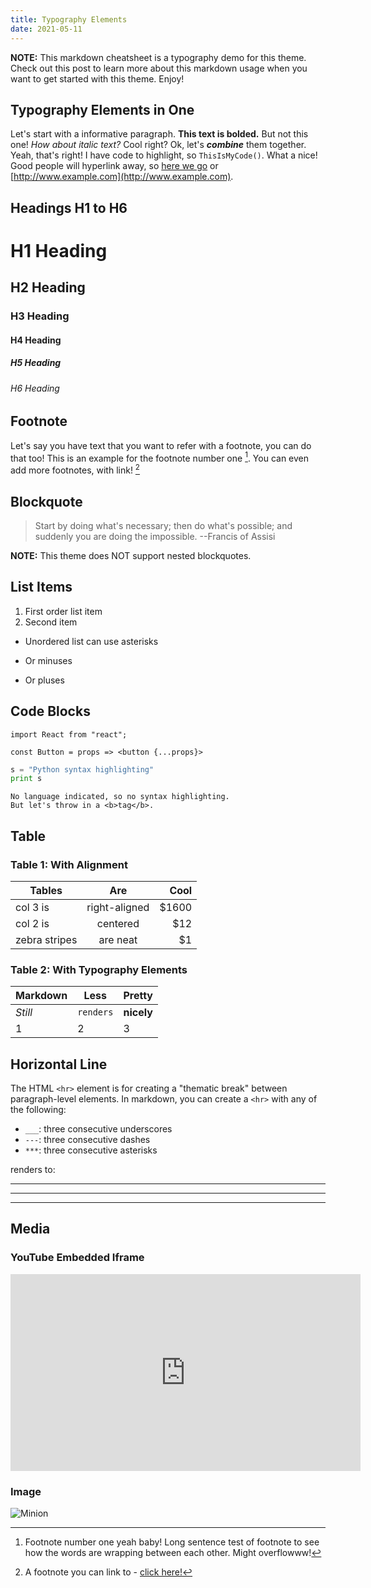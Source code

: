 ```yaml
---
title: Typography Elements
date: 2021-05-11
---
```


**NOTE:** This markdown cheatsheet is a typography demo for this theme. Check out this post to learn more about this markdown usage when you want to get started with this theme. Enjoy!

## Typography Elements in One

Let's start with a informative paragraph. **This text is bolded.** But not this one! _How about italic text?_ Cool right? Ok, let's **_combine_** them together. Yeah, that's right! I have code to highlight, so `ThisIsMyCode()`. What a nice! Good people will hyperlink away, so [here we go](#) or [http://www.example.com](http://www.example.com).

<div class="divider"></div>

## Headings H1 to H6

# H1 Heading

## H2 Heading

### H3 Heading

#### H4 Heading

##### H5 Heading

###### H6 Heading

<div class="divider"></div>

## Footnote

Let's say you have text that you want to refer with a footnote, you can do that too! This is an example for the footnote number one [^1]. You can even add more footnotes, with link! [^2]

<div class="divider"></div>

## Blockquote

> Start by doing what's necessary; then do what's possible; and suddenly you are doing the impossible. --Francis of Assisi

**NOTE:** This theme does NOT support nested blockquotes.

<div class="divider"></div>

## List Items

1. First order list item
2. Second item

- Unordered list can use asterisks

* Or minuses

- Or pluses

<div class="divider"></div>

## Code Blocks

```tsx
import React from "react";

const Button = props => <button {...props}>
```

```python
s = "Python syntax highlighting"
print s
```

```
No language indicated, so no syntax highlighting.
But let's throw in a <b>tag</b>.
```

<div class="divider"></div>

## Table

### Table 1: With Alignment

| Tables        |      Are      |  Cool |
| ------------- | :-----------: | ----: |
| col 3 is      | right-aligned | $1600 |
| col 2 is      |   centered    |   $12 |
| zebra stripes |   are neat    |    $1 |

### Table 2: With Typography Elements

| Markdown | Less      | Pretty     |
| -------- | --------- | ---------- |
| _Still_  | `renders` | **nicely** |
| 1        | 2         | 3          |

<div class="divider"></div>

## Horizontal Line

The HTML `<hr>` element is for creating a "thematic break" between paragraph-level elements. In markdown, you can create a `<hr>` with any of the following:

- `___`: three consecutive underscores
- `---`: three consecutive dashes
- `***`: three consecutive asterisks

renders to:

---

---

---

<div class="divider"></div>

## Media

### YouTube Embedded Iframe

<iframe width="560" height="315" src="https://www.youtube.com/embed/n1a7o44WxNo" frameborder="0" allowfullscreen></iframe>

### Image

![Minion](https://octodex.github.com/images/minion.png)

[^1]: Footnote number one yeah baby! Long sentence test of footnote to see how the words are wrapping between each other. Might overflowww!
[^2]: A footnote you can link to - [click here!](#)
